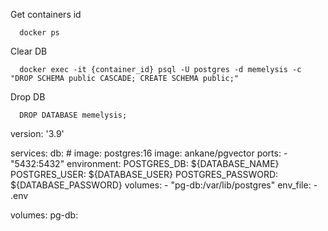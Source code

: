 Get containers id

```shell
  docker ps
```

Clear DB

```shell
  docker exec -it {container_id} psql -U postgres -d memelysis -c "DROP SCHEMA public CASCADE; CREATE SCHEMA public;"
```

Drop DB

```
  DROP DATABASE memelysis;
```

version: '3.9'

services:
  db:
    # image: postgres:16
    image: ankane/pgvector
    ports:
      - "5432:5432"
    environment:
      POSTGRES_DB: ${DATABASE_NAME}
      POSTGRES_USER: ${DATABASE_USER}
      POSTGRES_PASSWORD: ${DATABASE_PASSWORD}
    volumes:
      - "pg-db:/var/lib/postgres"
    env_file:
      - .env

volumes:
  pg-db: